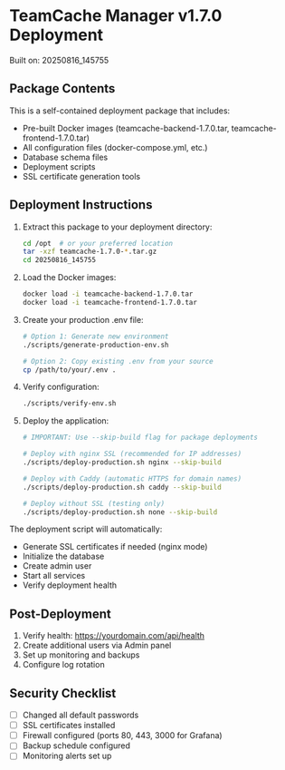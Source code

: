 # TeamCache Manager v1.7.0 Deployment

Built on: 20250816_145755

## Package Contents

This is a self-contained deployment package that includes:
- Pre-built Docker images (teamcache-backend-1.7.0.tar, teamcache-frontend-1.7.0.tar)
- All configuration files (docker-compose.yml, etc.)
- Database schema files
- Deployment scripts
- SSL certificate generation tools

## Deployment Instructions

1. Extract this package to your deployment directory:
   ```bash
   cd /opt  # or your preferred location
   tar -xzf teamcache-1.7.0-*.tar.gz
   cd 20250816_145755
   ```

2. Load the Docker images:
   ```bash
   docker load -i teamcache-backend-1.7.0.tar
   docker load -i teamcache-frontend-1.7.0.tar
   ```

3. Create your production .env file:
   ```bash
   # Option 1: Generate new environment
   ./scripts/generate-production-env.sh
   
   # Option 2: Copy existing .env from your source
   cp /path/to/your/.env .
   ```

4. Verify configuration:
   ```bash
   ./scripts/verify-env.sh
   ```

5. Deploy the application:
   ```bash
   # IMPORTANT: Use --skip-build flag for package deployments
   
   # Deploy with nginx SSL (recommended for IP addresses)
   ./scripts/deploy-production.sh nginx --skip-build
   
   # Deploy with Caddy (automatic HTTPS for domain names)
   ./scripts/deploy-production.sh caddy --skip-build
   
   # Deploy without SSL (testing only)
   ./scripts/deploy-production.sh none --skip-build
   ```

The deployment script will automatically:
- Generate SSL certificates if needed (nginx mode)
- Initialize the database
- Create admin user
- Start all services
- Verify deployment health

## Post-Deployment

1. Verify health: https://yourdomain.com/api/health
2. Create additional users via Admin panel
3. Set up monitoring and backups
4. Configure log rotation

## Security Checklist

- [ ] Changed all default passwords
- [ ] SSL certificates installed
- [ ] Firewall configured (ports 80, 443, 3000 for Grafana)
- [ ] Backup schedule configured
- [ ] Monitoring alerts set up
